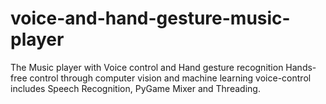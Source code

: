 # voice-and-hand-gesture-music-player
The Music player with Voice control and Hand gesture recognition
Hands-free control through computer vision and machine learning 
voice-control includes Speech Recognition, PyGame Mixer and Threading.
